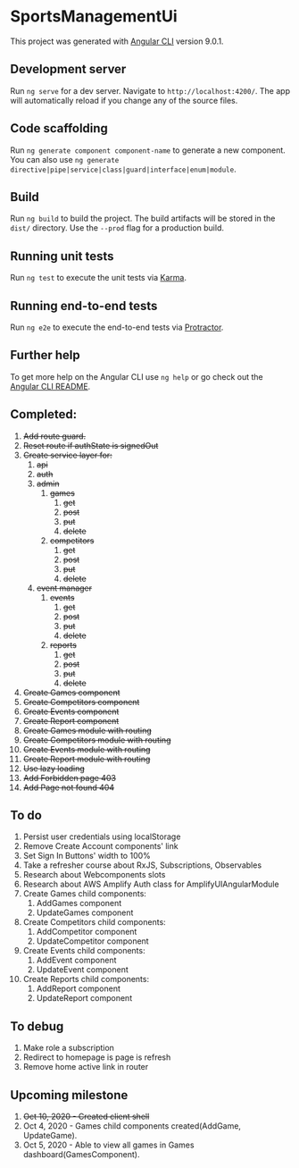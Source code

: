 # SportsManagementUi

This project was generated with [Angular CLI](https://github.com/angular/angular-cli) version 9.0.1.

## Development server

Run `ng serve` for a dev server. Navigate to `http://localhost:4200/`. The app will automatically reload if you change any of the source files.

## Code scaffolding

Run `ng generate component component-name` to generate a new component. You can also use `ng generate directive|pipe|service|class|guard|interface|enum|module`.

## Build

Run `ng build` to build the project. The build artifacts will be stored in the `dist/` directory. Use the `--prod` flag for a production build.

## Running unit tests

Run `ng test` to execute the unit tests via [Karma](https://karma-runner.github.io).

## Running end-to-end tests

Run `ng e2e` to execute the end-to-end tests via [Protractor](http://www.protractortest.org/).

## Further help

To get more help on the Angular CLI use `ng help` or go check out the [Angular CLI README](https://github.com/angular/angular-cli/blob/master/README.md).

## Completed:

1. ~~Add route guard.~~
2. ~~Reset route if authState is signedOut~~
3. ~~Create service layer for:~~
   1. ~~api~~
   2. ~~auth~~
   3. ~~admin~~
      1. ~~games~~
         1. ~~get~~
         2. ~~post~~
         3. ~~put~~
         4. ~~delete~~
      2. ~~competitors~~
         1. ~~get~~
         2. ~~post~~
         3. ~~put~~
         4. ~~delete~~
   3. ~~event manager~~
      1. ~~events~~
         1. ~~get~~
         2. ~~post~~
         3. ~~put~~
         4. ~~delete~~
      2. ~~reports~~
         1. ~~get~~
         2. ~~post~~
         3. ~~put~~
         4. ~~delete~~
4. ~~Create Games component~~
5. ~~Create Competitors component~~
6. ~~Create Events component~~
7. ~~Create Report component~~
8. ~~Create Games module with routing~~
9. ~~Create Competitors module with routing~~
10. ~~Create Events module with routing~~
11. ~~Create Report module with routing~~
12. ~~Use lazy loading~~
13. ~~Add Forbidden page 403~~
14. ~~Add Page not found 404~~

## To do

1. Persist user credentials using localStorage
2. Remove Create Account components' link
3. Set Sign In Buttons' width to 100%
4. Take a refresher course about RxJS, Subscriptions, Observables
5. Research about Webcomponents slots
6. Research about AWS Amplify Auth class for AmplifyUIAngularModule 
7. Create Games child components:
   1. AddGames component
   2. UpdateGames component
8. Create Competitors child components:
   1. AddCompetitor component
   2. UpdateCompetitor component
9. Create Events child components:
   1. AddEvent component
   2. UpdateEvent component
10. Create Reports child components:
    1. AddReport component
    2. UpdateReport component

## To debug

1. Make role a subscription
2. Redirect to homepage is page is refresh
3. Remove home active link in router


## Upcoming milestone

1. ~~Oct 10, 2020 - Created client shell~~
2. Oct 4, 2020 - Games child components created(AddGame, UpdateGame).
3. Oct 5, 2020 - Able to view all games in Games dashboard(GamesComponent).
